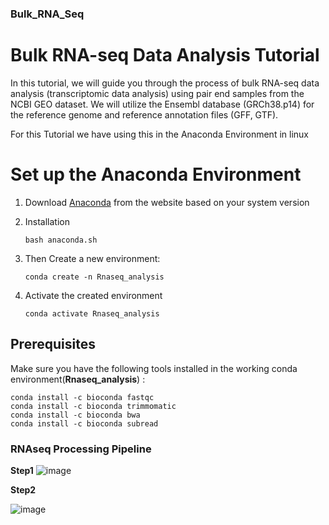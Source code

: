 ### **Bulk_RNA_Seq**

# Bulk RNA-seq Data Analysis Tutorial

In this tutorial, we will guide you through the process of bulk RNA-seq data analysis (transcriptomic data analysis) using pair end samples from the NCBI GEO dataset. We will utilize the Ensembl database (GRCh38.p14) for the reference genome and reference annotation files (GFF, GTF).

For this Tutorial we have using this in the Anaconda Environment in linux

# Set up the Anaconda Environment 
1. Download [Anaconda](https://www.anaconda.com/download#downloads) from the website based on your system version
2. Installation
   ```
   bash anaconda.sh
   ```
3. Then Create a new environment:
   ```
   conda create -n Rnaseq_analysis
   ```

4. Activate the created environment
   ```
   conda activate Rnaseq_analysis
   ```
 
## Prerequisites

Make sure you have the following tools installed in the working conda environment(**Rnaseq_analysis**) :

```
conda install -c bioconda fastqc
conda install -c bioconda trimmomatic
conda install -c bioconda bwa
conda install -c bioconda subread
```

### **RNAseq Processing Pipeline**

**Step1**
![image](https://github.com/Moha-cm/RNAseq-Analysis/assets/118077473/68a9da7f-4457-49d7-b976-515dd947197b)

**Step2**

![image](https://github.com/Moha-cm/RNAseq-Analysis/assets/118077473/dfd24d5d-3a5b-4522-af71-ecdda76a5f14)









